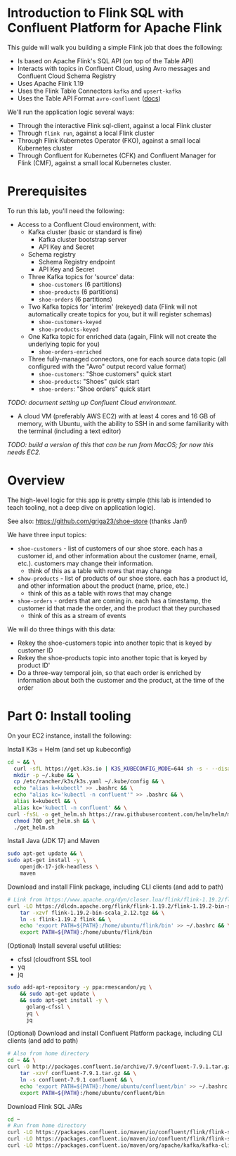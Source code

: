 # Introduction to Flink SQL with Confluent Platform for Apache Flink

This guide will walk you building a simple Flink job that does the following:

* Is based on Apache Flink's SQL API (on top of the Table API)
* Interacts with topics in Confluent Cloud, using Avro messages and Confluent Cloud Schema Registry
* Uses Apache Flink 1.19
* Uses the Flink Table Connectors `kafka` and `upsert-kafka`
* Uses the Table API Format `avro-confluent` ([docs](https://nightlies.apache.org/flink/flink-docs-release-1.19/docs/connectors/table/formats/avro-confluent/))

We'll run the application logic several ways:

* Through the interactive Flink sql-client, against a local Flink cluster
* Through `flink run`, against a local Flink cluster
* Through Flink Kubernetes Operator (FKO), against a small local Kubernetes cluster
* Through Confluent for Kubernetes (CFK) and Confluent Manager for Flink (CMF), against a small local Kubernetes cluster.

# Prerequisites

To run this lab, you'll need the following:

* Access to a Confluent Cloud environment, with:
    * Kafka cluster (basic or standard is fine)
        * Kafka cluster bootstrap server
        * API Key and Secret
    * Schema registry
        * Schema Registry endpoint
        * API Key and Secret
    * Three Kafka topics for 'source' data:
        * `shoe-customers` (6 partitions)
        * `shoe-products` (6 partitions)
        * `shoe-orders` (6 partitions)
    * Two Kafka topics for 'interim' (rekeyed) data (Flink will not automatically create topics for you, but it will register schemas)
        * `shoe-customers-keyed`
        * `shoe-products-keyed`
    * One Kafka topic for enriched data (again, Flink will not create the underlying topic for you)
        * `shoe-orders-enriched`
    * Three fully-managed connectors, one for each source data topic (all configured with the "Avro" output record value format)
        * `shoe-customers`: "Shoe customers" quick start
        * `shoe-products`: "Shoes" quick start
        * `shoe-orders`: "Shoe orders" quick start

_TODO: document setting up Confluent Cloud environment._

* A cloud VM (preferably AWS EC2) with at least 4 cores and 16 GB of memory, with Ubuntu, with the ability to SSH in and some familiarity with the terminal (including a text editor)

_TODO: build a version of this that can be run from MacOS; for now this needs EC2._

# Overview

The high-level logic for this app is pretty simple (this lab is intended to teach tooling, not a deep dive on application logic).

See also: https://github.com/griga23/shoe-store (thanks Jan!)

We have three input topics:
* `shoe-customers` - list of customers of our shoe store. each has a customer id, and other information about the customer (name, email, etc.). customers may change their information.
    * think of this as a table with rows that may change
* `show-products` - list of products of our shoe store. each has a product id, and other information about the product (name, price, etc.)
    * think of this as a table with rows that may change
* `shoe-orders` - orders that are coming in. each has a timestamp, the customer id that made the order, and the product that they purchased
    * think of this as a stream of events

We will do three things with this data:
* Rekey the shoe-customers topic into another topic that is keyed by customer ID
* Rekey the shoe-products topic into another topic that is keyed by product ID'
* Do a three-way temporal join, so that each order is enriched by information about both the customer and the product, at the time of the order

# Part 0: Install tooling

On your EC2 instance, install the following:

Install K3s + Helm (and set up kubeconfig)

```bash
cd ~ && \
  curl -sfL https://get.k3s.io | K3S_KUBECONFIG_MODE=644 sh -s - --disable=traefik && \
  mkdir -p ~/.kube && \
  cp /etc/rancher/k3s/k3s.yaml ~/.kube/config && \
  echo "alias k=kubectl" >> .bashrc && \
  echo "alias kc='kubectl -n confluent'" >> .bashrc && \
  alias k=kubectl && \
  alias kc='kubectl -n confluent' && \
curl -fsSL -o get_helm.sh https://raw.githubusercontent.com/helm/helm/main/scripts/get-helm-3 && \
  chmod 700 get_helm.sh && \
  ./get_helm.sh
```

Install Java (JDK 17) and Maven

```bash
sudo apt-get update && \
sudo apt-get install -y \
    openjdk-17-jdk-headless \
    maven
```

Download and install Flink package, including CLI clients (and add to path)

```bash
# Link from https://www.apache.org/dyn/closer.lua/flink/flink-1.19.2/flink-1.19.2-bin-scala_2.12.tgz
curl -LO https://dlcdn.apache.org/flink/flink-1.19.2/flink-1.19.2-bin-scala_2.12.tgz && \
    tar -xzvf flink-1.19.2-bin-scala_2.12.tgz && \
    ln -s flink-1.19.2 flink && \
    echo 'export PATH=${PATH}:/home/ubuntu/flink/bin' >> ~/.bashrc && \
    export PATH=${PATH}:/home/ubuntu/flink/bin
```

(Optional) Install several useful utilities:
* cfssl (cloudfront SSL tool
* yq
* jq

```bash
sudo add-apt-repository -y ppa:rmescandon/yq \
    && sudo apt-get update \
    && sudo apt-get install -y \
      golang-cfssl \
      yq \
      jq
```

(Optional) Download and install Confluent Platform package, including CLI clients (and add to path)

```bash
# Also from home directory
cd ~ && \
curl -O http://packages.confluent.io/archive/7.9/confluent-7.9.1.tar.gz && \
    tar -xzvf confluent-7.9.1.tar.gz && \
    ln -s confluent-7.9.1 confluent && \
    echo 'export PATH=${PATH}:/home/ubuntu/confluent/bin' >> ~/.bashrc && \
    export PATH=${PATH}:/home/ubuntu/confluent/bin
```

Download Flink SQL JARs

```bash
cd ~
# Run from home directory
curl -LO https://packages.confluent.io/maven/io/confluent/flink/flink-sql-connector-kafka/3.3.0-1.19-cp1/flink-sql-connector-kafka-3.3.0-1.19-cp1.jar
curl -LO https://packages.confluent.io/maven/io/confluent/flink/flink-sql-avro-confluent-registry/1.19.2-cp2/flink-sql-avro-confluent-registry-1.19.2-cp2.jar
curl -LO https://packages.confluent.io/maven/org/apache/kafka/kafka-clients/7.9.1-ce/kafka-clients-7.9.1-ce.jar
```